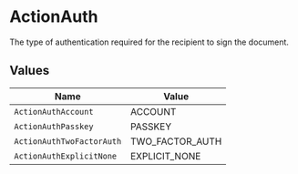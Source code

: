 # ActionAuth

The type of authentication required for the recipient to sign the document.


## Values

| Name                      | Value                     |
| ------------------------- | ------------------------- |
| `ActionAuthAccount`       | ACCOUNT                   |
| `ActionAuthPasskey`       | PASSKEY                   |
| `ActionAuthTwoFactorAuth` | TWO_FACTOR_AUTH           |
| `ActionAuthExplicitNone`  | EXPLICIT_NONE             |